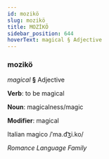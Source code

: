 ```yaml
---
id: mozikö
slug: mozikö
title: MOZİKÖ
sidebar_position: 644
hoverText: magical § Adjective
---
```


### mozikö

*magical* **§** Adjective

**Verb**: to be magical

**Noun**: magicalness/magic

**Modifier**: magical

Italian magico /ˈma.d͡ʒi.ko/

*Romance Language Family*